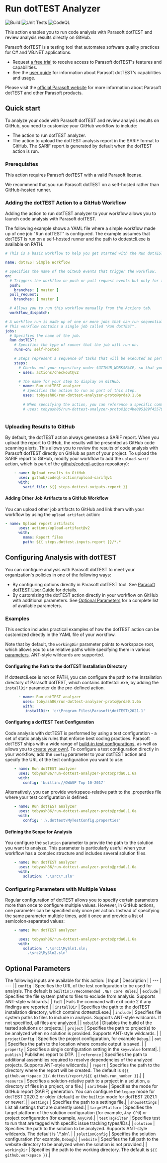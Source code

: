 # Run dotTEST Analyzer

![Build](https://github.com/parasoft/run-dottest-analyzer/workflows/Build/badge.svg)
![Unit Tests](https://github.com/parasoft/run-dottest-analyzer/workflows/Unit%20Tests/badge.svg)
![CodeQL](https://github.com/parasoft/run-dottest-analyzer/workflows/CodeQL/badge.svg)

This action enables you to run code analysis with Parasoft dotTEST and review analysis results directly on GitHub.

Parasoft dotTEST is a testing tool that automates software quality practices for C# and VB.NET applications. 
 - Request [a free trial](https://www.parasoft.com/products/parasoft-dottest/dottest-request-a-demo/) to receive access to Parasoft dotTEST's features and capabilities.
 - See the [user guide](https://docs.parasoft.com/display/DOTTEST20202) for information about Parasoft dotTEST's capabilities and usage.

Please visit the [official Parasoft website](http://www.parasoft.com) for more information about Parasoft dotTEST and other Parasoft products.

## Quick start

To analyze your code with Parasoft dotTEST and review analysis results on GitHub, you need to customize your GitHub workflow to include:
 - The action to run dotTEST analyzer.
 - The action to upload the dotTEST analysis report in the SARIF format to GitHub. The SARIF report is generated by default when the dotTEST action is run.

### Prerequisites
This action requires Parasoft dotTEST with a valid Parasoft license.

We recommend that you run Parasoft dotTEST on a self-hosted rather than GitHub-hosted runner.

### Adding the dotTEST Action to a GitHub Workflow
Adding the action to run dotTEST analyzer to your workflow allows you to launch code analysis with Parasoft dotTEST.

The following example shows a YAML file where a simple workflow made up of one job "Run dotTEST" is configured. The example assumes that dotTEST is run on a self-hosted runner and the path to dottestcli.exe is available on PATH.

```yaml
# This is a basic workflow to help you get started with the Run dotTEST Analyzer action.

name: dotTEST Simple Workflow

# Specifies the name of the GitHub events that trigger the workflow.
on:
  # Triggers the workflow on push or pull request events but only for the master branch.
  push:
    branches: [ master ]
  pull_request:
    branches: [ master ]

  # Allows you to run this workflow manually from the Actions tab.
  workflow_dispatch:

# A workflow run is made up of one or more jobs that can run sequentially or in parallel.
# This workflow contains a single job called "Run dotTEST".
jobs:
  # Specifies the name of the job.
  Run dotTEST:
    # Specifies the type of runner that the job will run on.
    runs-on: self-hosted

    # Steps represent a sequence of tasks that will be executed as part of the job.
    steps:
      # Checks out your repository under $GITHUB_WORKSPACE, so that your job can access it.
      - uses: actions/checkout@v2

      # The name for your step to display on GitHub.
      - name: Run dotTEST analyzer
        # Specifies the action to run as part of this step.
        uses: tobyash86/run-dottest-analyzer-proto@prda0.1.6a
        
        # When specifying the action, you can reference a specific commit or version:
        # uses: tobyash86/run-dottest-analyzer-proto@1bc4be095189f455793afdb10b47127e06ae25ff
        
```

### Uploading Results to GitHub
By default, the dotTEST action always generates a SARIF report. When you upload the report to GitHub, the results will be presented as GitHub code scanning alerts. This allows you to review the results of code analysis with Parasoft dotTEST directly on GitHub as part of your project.
To upload the SARIF report to GitHub, modify your workflow to add the `upload-sarif` action, which is part of the [github/codeql-action](https://github.com/github/codeql-action) repository):

```yaml
    - name: Upload results to GitHub
      uses: github/codeql-action/upload-sarif@v1
      with:
        sarif_file: ${{ steps.dottest.outputs.report }}
```

#### Adding Other Job Artifacts to a GitHub Workflow
You can upload other job artifacts to GitHub and link them with your workflow by using the `upload artifact` action:

```yaml
- name: Upload report artifacts
      uses: actions/upload-artifact@v2
      with:
        name: Report files
        path: ${{ steps.dottest.inputs.report }}/*.*
```

## Configuring Analysis with dotTEST
You can configure analysis with Parasoft dotTEST to meet your organization's policies in one of the following ways:
 - By configuring options directly in Parasoft dotTEST tool. See [Parasoft dotTEST User Guide](https://docs.parasoft.com/display/DOTTEST20202) for details.
 - By customizing the dotTEST action directly in your workflow on GitHub with additional parameters. See [Optional Parameters](#optional-parameters) for a complete list of available parameters. 
 
### Examples
This section includes practical examples of how the dotTEST action can be customized directly in the YAML file of your workflow. 

Note that by default, the `workingDir` parameter points to workspace root, which allows you to use relative paths while specifying them in various [parameters](#optional-parameters-).
ANT-style wildcards are supported.

#### Configuring the Path to the dotTEST Installation Directory
If dottestcli.exe is not on PATH, you can configure the path to the installation directory of Parasoft dotTEST, which contains dottestcli.exe, by adding the `installDir` parameter do the pre-defined action.

```yaml
      - name: Run dotTEST analyzer
        uses: tobyash86/run-dottest-analyzer-proto@prda0.1.6a
        with:
         installDir: 'c:\Program Files\Parasoft\dotTEST\2021.1'
```

#### Configuring a dotTEST Test Configuration
Code analysis with dotTEST is performed by using a test configuration - a set of static analysis rules that enforce best coding practices. Parasoft dotTEST ships with a wide range of [build-in test configurations](https://docs.parasoft.com/display/DOTTEST20202/Built-in+Test+Configurations), as well as allows you to [create your own!](https://docs.parasoft.com/display/ENGINES1031/.Creating+Custom+Test+Configurations+v2020.2).
To configure a test configuration directly in your workflow, add the `config` parameter to your dotTEST action and specify the URL of the test configuration you want to use:


```yaml
    - name: Run dotTEST analyzer
      uses: tobyash86/run-dottest-analyzer-proto@prda0.1.6a
      with:
        config: 'builtin://OWASP Top 10-2017'
```

Alternatively, you can provide workspace-relative path to the .properties file where your test configuration is defined:

```yaml
    - name: Run dotTEST analyzer
      uses: tobyash86/run-dottest-analyzer-proto@prda0.1.6a
      with:
        config: '.\.dottest\MyTestConfig.properties'
```

#### Defining the Scope for Analysis
You configure the `solution` parameter to provide the path to the solution you want to analyze. This parameter is particularly useful when your workflow has a complex structure and includes several solution files.

```yaml
    - name: Run dotTEST analyzer
      uses: tobyash86/run-dottest-analyzer-proto@prda0.1.6a
      with:
        solution: '.\src\*.sln'
```

### Configuring Parameters with Multiple Values
Regular configuration of dotTEST allows you to specify certain parameters more than once to configure multiple values. However, in GitHub actions, one parameter can be specified only once per action. Instead of specifying the same parameter multiple times, add it once and provide a list of semicolon-separated values:

```yaml
    - name: Run dotTEST analyzer

      uses: tobyash86/run-dottest-analyzer-proto@prda0.1.6a
      with:
        solution: '.\src1\MySln1.sln;
          .\src2\MySln2.sln'
```

## Optional Parameters

The following inputs are available for this action:
| Input | Description |
| --- | --- |
| `config` | Specifies the URL of the test configuration to be used for analysis. The default is `builtin://Recommended .NET Core Rules`.|
| `exclude` | Specifies the file system paths to files to exclude from analysis. Supports ANT-style wildcards.|
| `fail` | Fails the command with exit code 2 if any findings are reported.|
| `installDir` | Specifies the path to the dotTEST installation directory, which contains dottestcli.exe.|
| `include` | Specifies file system paths to files to include in analysis. Supports ANT-style wildcards. If not specified, all files are analyzed.|
| `nobuild` | Disables the build of the tested solutions or projects.|
| `project` | Specifies the path to project(s) to be analyzed when no solution is provided. Supports ANT-style wildcards. |
| `projectConfig` | Specifies the project configuration, for example `Debug`.|
| `out` | Specifies the path  to the location where console output is saved. |
| `property` | Specifies a single configuration setting in the `key=value` format|. 
| `publish` | Publishes report to DTP. |
| `reference` | Specifies the path to additional assemblies required to resolve dependencies of the analyzed projects. Supports ANT-style wildcards.|
| `report` | Specifies the path to the directory where the report will be created. The default is `${{ github.workspace }}/.dottest/report/${{ github.run_number }}`.| 
| `resource` | Specifies a solution-relative path to a project in a solution, a directory of files in a project, or a file.|
| `sarifMode` | Specifies the mode for GitHub report (SAFIF) generation. You can configure the `legacy` mode for dotTEST 2020.2 or older (default) or the `builtin` mode for dotTEST 2021.1 or newer'.|
| `settings` | Specifies the path to a settings file.| 
| `showsettings` | List all settings that are currently used.|
| `targetPlatform` | Specifies the target platform of the solution configuration (for example, `Any CPU`) or project configuration (for example, `AnyCPU`).|
| `testTagFilter` | Specifies test to run that are tagged with specific issue tracking types/IDs.|
| `solution` | Specifies the path to the solution to be analyzed. Supports ANT-style wildcards. The default is '.\*.sln'. |
| `solutionConfig` | Specifies the solution configuration (for example, `Debug`).|
| `website` | Specifies the full path to the website directory to be analyzed when the solution is not provided.|
| `workingDir` | Specifies the path to the working directory. The default is `${{ github.workspace }}`.|

